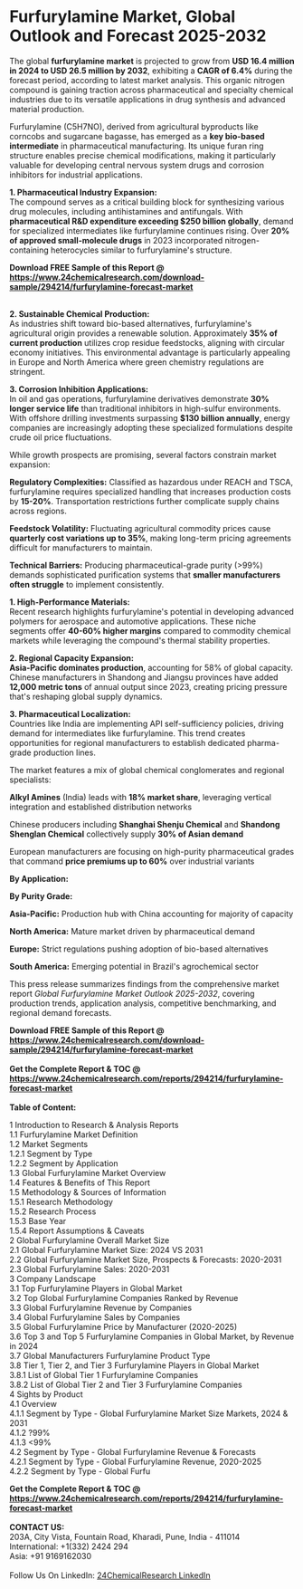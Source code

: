 <h1>Furfurylamine Market, Global Outlook and Forecast 2025-2032</h1><p>The global <strong>furfurylamine market</strong> is projected to grow from <strong>USD 16.4 million in 2024 to USD 26.5 million by 2032</strong>, exhibiting a <strong>CAGR of 6.4%</strong> during the forecast period, according to latest market analysis. This organic nitrogen compound is gaining traction across pharmaceutical and specialty chemical industries due to its versatile applications in drug synthesis and advanced material production.</p><p>Furfurylamine (C5H7NO), derived from agricultural byproducts like corncobs and sugarcane bagasse, has emerged as a <strong>key bio-based intermediate</strong> in pharmaceutical manufacturing. Its unique furan ring structure enables precise chemical modifications, making it particularly valuable for developing central nervous system drugs and corrosion inhibitors for industrial applications.</p><p><strong>1. Pharmaceutical Industry Expansion:</strong><br>
The compound serves as a critical building block for synthesizing various drug molecules, including antihistamines and antifungals. With <strong>pharmaceutical R&amp;D expenditure exceeding $250 billion globally</strong>, demand for specialized intermediates like furfurylamine continues rising. Over <strong>20% of approved small-molecule drugs</strong> in 2023 incorporated nitrogen-containing heterocycles similar to furfurylamine's structure.</p><div><b>Download FREE Sample of this Report @ 
            <a href="https://www.24chemicalresearch.com/download-sample/294214/furfurylamine-forecast-market">
            https://www.24chemicalresearch.com/download-sample/294214/furfurylamine-forecast-market</a></b></div><br><p><strong>2. Sustainable Chemical Production:</strong><br>
As industries shift toward bio-based alternatives, furfurylamine's agricultural origin provides a renewable solution. Approximately <strong>35% of current production</strong> utilizes crop residue feedstocks, aligning with circular economy initiatives. This environmental advantage is particularly appealing in Europe and North America where green chemistry regulations are stringent.</p><p><strong>3. Corrosion Inhibition Applications:</strong><br>
In oil and gas operations, furfurylamine derivatives demonstrate <strong>30% longer service life</strong> than traditional inhibitors in high-sulfur environments. With offshore drilling investments surpassing <strong>$130 billion annually</strong>, energy companies are increasingly adopting these specialized formulations despite crude oil price fluctuations.</p><p>While growth prospects are promising, several factors constrain market expansion:</p><p><strong>Regulatory Complexities:</strong> Classified as hazardous under REACH and TSCA, furfurylamine requires specialized handling that increases production costs by <strong>15-20%</strong>. Transportation restrictions further complicate supply chains across regions.</p><p><strong>Feedstock Volatility:</strong> Fluctuating agricultural commodity prices cause <strong>quarterly cost variations up to 35%</strong>, making long-term pricing agreements difficult for manufacturers to maintain.</p><p><strong>Technical Barriers:</strong> Producing pharmaceutical-grade purity (&gt;99%) demands sophisticated purification systems that <strong>smaller manufacturers often struggle</strong> to implement consistently.</p><p><strong>1. High-Performance Materials:</strong><br>
Recent research highlights furfurylamine's potential in developing advanced polymers for aerospace and automotive applications. These niche segments offer <strong>40-60% higher margins</strong> compared to commodity chemical markets while leveraging the compound's thermal stability properties.</p><p><strong>2. Regional Capacity Expansion:</strong><br>
<strong>Asia-Pacific dominates production</strong>, accounting for 58% of global capacity. Chinese manufacturers in Shandong and Jiangsu provinces have added <strong>12,000 metric tons</strong> of annual output since 2023, creating pricing pressure that's reshaping global supply dynamics.</p><p><strong>3. Pharmaceutical Localization:</strong><br>
Countries like India are implementing API self-sufficiency policies, driving demand for intermediates like furfurylamine. This trend creates opportunities for regional manufacturers to establish dedicated pharma-grade production lines.</p><p>The market features a mix of global chemical conglomerates and regional specialists:</p><p><strong>Alkyl Amines</strong> (India) leads with <strong>18% market share</strong>, leveraging vertical integration and established distribution networks</p><p>Chinese producers including <strong>Shanghai Shenju Chemical</strong> and <strong>Shandong Shenglan Chemical</strong> collectively supply <strong>30% of Asian demand</strong></p><p>European manufacturers are focusing on high-purity pharmaceutical grades that command <strong>price premiums up to 60%</strong> over industrial variants</p><p><strong>By Application:</strong></p><p><strong>By Purity Grade:</strong></p><p><strong>Asia-Pacific:</strong> Production hub with China accounting for majority of capacity</p><p><strong>North America:</strong> Mature market driven by pharmaceutical demand</p><p><strong>Europe:</strong> Strict regulations pushing adoption of bio-based alternatives</p><p><strong>South America:</strong> Emerging potential in Brazil's agrochemical sector</p><p>This press release summarizes findings from the comprehensive market report <cite>Global Furfurylamine Market Outlook 2025-2032</cite>, covering production trends, application analysis, competitive benchmarking, and regional demand forecasts.</p><div><b>Download FREE Sample of this Report @ 
            <a href="https://www.24chemicalresearch.com/download-sample/294214/furfurylamine-forecast-market">
            https://www.24chemicalresearch.com/download-sample/294214/furfurylamine-forecast-market</a></b></div><br><div><b>Get the Complete Report & TOC @ 
            <a href="https://www.24chemicalresearch.com/reports/294214/furfurylamine-forecast-market">
            https://www.24chemicalresearch.com/reports/294214/furfurylamine-forecast-market</a></b></div><br>
            <b>Table of Content:</b><p>1 Introduction to Research & Analysis Reports<br />
 1.1 Furfurylamine Market Definition<br />
 1.2 Market Segments<br />
 1.2.1 Segment by Type<br />
 1.2.2 Segment by Application<br />
 1.3 Global Furfurylamine Market Overview<br />
 1.4 Features & Benefits of This Report<br />
 1.5 Methodology & Sources of Information<br />
 1.5.1 Research Methodology<br />
 1.5.2 Research Process<br />
 1.5.3 Base Year<br />
 1.5.4 Report Assumptions & Caveats<br />
2 Global Furfurylamine Overall Market Size<br />
 2.1 Global Furfurylamine Market Size: 2024 VS 2031<br />
 2.2 Global Furfurylamine Market Size, Prospects & Forecasts: 2020-2031<br />
 2.3 Global Furfurylamine Sales: 2020-2031<br />
3 Company Landscape<br />
 3.1 Top Furfurylamine Players in Global Market<br />
 3.2 Top Global Furfurylamine Companies Ranked by Revenue<br />
 3.3 Global Furfurylamine Revenue by Companies<br />
 3.4 Global Furfurylamine Sales by Companies<br />
 3.5 Global Furfurylamine Price by Manufacturer (2020-2025)<br />
 3.6 Top 3 and Top 5 Furfurylamine Companies in Global Market, by Revenue in 2024<br />
 3.7 Global Manufacturers Furfurylamine Product Type<br />
 3.8 Tier 1, Tier 2, and Tier 3 Furfurylamine Players in Global Market<br />
 3.8.1 List of Global Tier 1 Furfurylamine Companies<br />
 3.8.2 List of Global Tier 2 and Tier 3 Furfurylamine Companies<br />
4 Sights by Product<br />
 4.1 Overview<br />
 4.1.1 Segment by Type - Global Furfurylamine Market Size Markets, 2024 & 2031<br />
 4.1.2 ?99%<br />
 4.1.3 <99%<br />
 4.2 Segment by Type - Global Furfurylamine Revenue & Forecasts<br />
 4.2.1 Segment by Type - Global Furfurylamine Revenue, 2020-2025<br />
 4.2.2 Segment by Type - Global Furfu</p><div><b>Get the Complete Report & TOC @ 
            <a href="https://www.24chemicalresearch.com/reports/294214/furfurylamine-forecast-market">
            https://www.24chemicalresearch.com/reports/294214/furfurylamine-forecast-market</a></b></div><br><b>CONTACT US:</b><br>
            203A, City Vista, Fountain Road, Kharadi, Pune, India - 411014<br>
            International: +1(332) 2424 294<br>
            Asia: +91 9169162030 <br><br>
            Follow Us On LinkedIn: <a href="https://www.linkedin.com/company/24chemicalresearch/">24ChemicalResearch LinkedIn</a>
